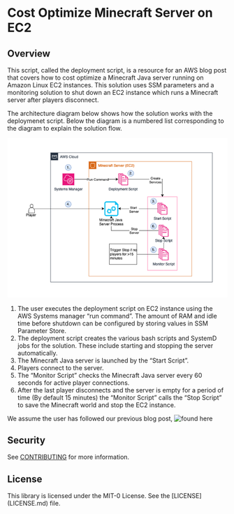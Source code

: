 # Cost Optimize Minecraft Server on EC2

## Overview

This script, called the deployment script, is a resource for an AWS blog post that covers how to cost optimize a Minecraft Java server running on Amazon Linux EC2 instances. This solution uses SSM parameters and a monitoring solution to shut down an EC2 instance which runs a Minecraft server after players disconnect.

The architecture diagram below shows how the solution works with the deploymenet script. Below the diagram is a numbered list corresponding to the diagram to explain the solution flow.

![image](./MC-Architecture.png)

1.	The user executes the deployment script on EC2 instance using the AWS Systems manager “run command”. The amount of RAM and idle time before shutdown can be configured by storing values in SSM Parameter Store.
2.	The deployment script creates the various bash scripts and SystemD jobs for the solution. These include starting and stopping the server automatically.
3.	The Minecraft Java server is launched by the “Start Script”.
4.	Players connect to the server.
5.	The “Monitor Script” checks the Minecraft Java server every 60 seconds for active player connections.
6.	After the last player disconnects and the server is empty for a period of time (By default 15 minutes) the “Monitor Script” calls the “Stop Script” to save the Minecraft world and stop the EC2 instance.

We assume the user has followed our previous blog post, ![found here](https://aws-blogs-prod.amazon.com/gametech/setting-up-a-minecraft-java-server-on-amazon-ec2/)




     
## Security

See [CONTRIBUTING](CONTRIBUTING.md#security-issue-notifications) for more information.

## License

This library is licensed under the MIT-0 License. See the [LICENSE] (LICENSE.md) file.

